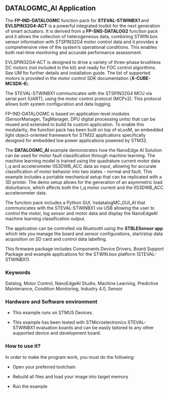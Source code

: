 ## __DATALOGMC_AI Application__

The **FP-IND-DATALOGMC** function pack for **STEVAL-STWINBX1** and **EVLSPIN32G4-ACT** is a powerful integrated toolkit for the next generation of smart
actuators. It is derived from a **FP-SNS-DATALOG2** function pack and it allows the collection of heterogeneous data, combining STWIN.box sensor information with
STSPIN32G4 motor control data and it provides a comprehensive view of the system’s operational conditions. This enables both real-time monitoring and accurate
performance assessment.

EVLSPIN32G4-ACT is designed to drive a variety of three-phase brushless DC motors (not included in the kit) and ready for FOC control algorithms. See UM for
further details and installation guide. The list of supported motors is provided in the motor control SDK documentation (**X-CUBE-MCSDK-6**).

The STEVAL-STWINBX1 communicates with the STSPIN32G4 MCU via serial port (UART), using the motor control protocol (MCPv2). This protocol allows both system configuration and data logging.

FP-IND-DATALOGMC is based on application-level modules (SensorManager, TagManager, DPU digital processing units) that can be reused and extended to build
its custom application. To enable this modularity, the function pack has been built on top of eLooM, an embedded light object-oriented framework for STM32 applications
specifically designed for embedded low power applications powered by STM32. 

The **DATALOGMC_AI** example demonstrates how the NanoEdge AI Solution can be used for motor fault classification through machine learning. The machine learning model is trained using the quadrature current motor data I_q and accelerometer IIS3DWB_ACC data as input, allowing for accurate classification of motor behavior into two states - normal and fault. This example includes a portable mechanical setup that can be replicated with a 3D printer. The demo setup allows for the generation of an asymmetric load disturbance, which affects both the I_q motor current and the IIS3DWB_ACC accelerometer data.

The function pack includes a Python GUI, hsdatalogMC_GUI_AI that communicates with the STEVAL-STWINBX1 via USB allowing the user to control the motor, log sensor and motor data and display the NanoEdgeAI machine learning classification output.

The application can be controlled via Bluetooth using the **STBLESensor app** which lets you manage the board and sensor configurations, start/stop data acquisition on SD card and control data labelling.

This firmware package includes Components Device Drivers, Board Support Package and example applications 
for the STWIN.box platform (STEVAL-STWINBX1).  

### __Keywords__

Datalog, Motor Control, NanoEdgeAI Studio, Machine Learning, Predictive Maintenance, Condition Monitoring, Industry 4.0, Sensor


### __Hardware and Software environment__

- This example runs on STMU5 Devices.

- This example has been tested with STMicroelectronics STEVAL-STWINBX1 evaluation boards and can be easily tailored to any other supported device and development board. 


### __How to use it?__

In order to make the program work, you must do the following:

- Open your preferred toolchain
 
- Rebuild all files and load your image into target memory

- Run the example

